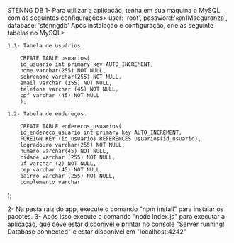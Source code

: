 STENNG DB
1- Para utilizar a aplicação, tenha em sua máquina o MySQL com as seguintes configurações>
user: 'root',
password:'@n1Mseguranza',
database: 'stenngdb'
Após instalação e configuração, crie as seguinte tabelas no MySQL>

    1.1- Tabela de usuários.

        CREATE TABLE usuarios(
        id_usuario int primary key AUTO_INCREMENT,
        nome varchar(255) NOT NULL,
        sobrenome varchar(255) NOT NULL,
        email varchar (255) NOT NULL,
        telefone varchar (45) NOT NULL,
        cpf varchar (45) NOT NULL
        );

    1.2- Tabela de endereços.

        CREATE TABLE enderecos_usuarios( 
        id_endereco_usuario int primary key AUTO_INCREMENT,
        FOREIGN KEY (id_usuario) REFERENCES usuarios(id_usuario),
        logradouro varchar(255) NOT NULL,
        numero varchar(45) NOT NULL,
        cidade varchar (255) NOT NULL,
        uf varchar (2) NOT NULL,
        cep varchar (45) NOT NULL,
        bairro varchar (255) NOT NULL,
        complemento varchar 
);

2- Na pasta raiz do app, execute o comando "npm install" para instalar os pacotes.
3- Após isso execute o comando "node index.js" para executar a aplicação, que deve estar disponível e printar no console "Server running! Database connected" e estar disponível em "localhost:4242"